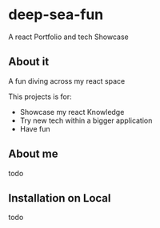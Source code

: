 # deep-sea-fun
A react Portfolio and tech Showcase


## About it
A fun diving across my react space

This projects is for: 
- Showcase my react Knowledge
- Try new tech within a bigger application
- Have fun

## About me

todo

## Installation on Local

todo

